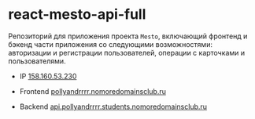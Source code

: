 # react-mesto-api-full
Репозиторий для приложения проекта `Mesto`, включающий фронтенд и бэкенд части приложения со следующими возможностями: авторизации и регистрации пользователей, операции с карточками и пользователями. 

* IP [158.160.53.230](158.160.53.230)

* Frontend [pollyandrrrr.nomoredomainsclub.ru](https://pollyandrrrr.nomoredomainsclub.ru)

* Backend [api.pollyandrrrr.students.nomoredomainsclub.ru](https://api.pollyandrrrr.students.nomoredomainsclub.ru)